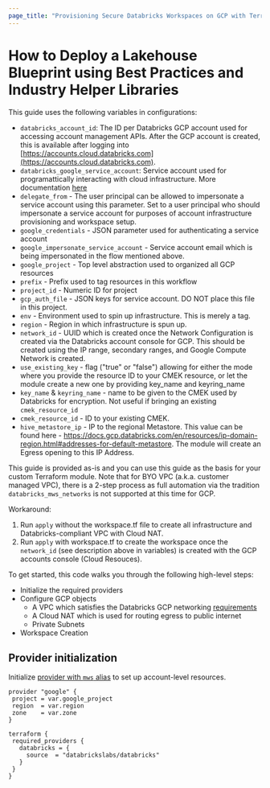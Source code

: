 ```yaml
---
page_title: "Provisioning Secure Databricks Workspaces on GCP with Terraform"
---
```


# How to Deploy a Lakehouse Blueprint using Best Practices and Industry Helper Libraries

This guide uses the following variables in configurations:

- `databricks_account_id`: The ID per Databricks GCP account used for accessing account management APIs. After the GCP account is created, this is available after logging into [https://accounts.cloud.databricks.com](https://accounts.cloud.databricks.com).
- `databricks_google_service_account`: Service account used for programattically interacting with cloud infrastructure. More documentation [here](https://cloud.google.com/iam/docs/service-accounts)
- `delegate_from` - The user principal can be allowed to impersonate a service account using this parameter. Set to a user principal who should impersonate a service account for purposes of account infrastructure provisioning and workspace setup.
- `google_credentials` - JSON parameter used for authenticating a service account
- `google_impersonate_service_account` - Service account email which is being impersonated in the flow mentioned above.
- `google_project` - Top level abstraction used to organized all GCP resources
- `prefix` - Prefix used to tag resources in this workflow
- `project_id` - Numeric ID for project
- `gcp_auth_file` - JSON keys for service account. DO NOT place this file in this project.
- `env` - Environment used to spin up infrastructure. This is merely a tag.
- `region` - Region in which infrastructure is spun up.
- `network_id` - UUID which is created once the Network Configuration is created via the Databricks account console for GCP. This should be created using the IP range, secondary ranges, and Google Compute Network is created.
- `use_existing_key` - flag ("true" or "false") allowing for either the mode where you provide the resource ID to your CMEK resource, or let the module create a new one by providing key_name and keyring_name
- `key_name` & `keyring_name` - name to be given to the CMEK used by Databricks for encryption. Not useful if bringing an existing `cmek_resource_id`
- `cmek_resource_id` - ID to your existing CMEK. 
- `hive_metastore_ip` - IP to the regional Metastore. This value can be found here - https://docs.gcp.databricks.com/en/resources/ip-domain-region.html#addresses-for-default-metastore. The module will create an Egress opening to this IP Address.

This guide is provided as-is and you can use this guide as the basis for your custom Terraform module. Note that for BYO VPC (a.k.a. customer managed VPC), there is a 2-step process as full automation via the tradition `databricks_mws_networks` is not supported at this time for GCP.

Workaround:

1. Run `apply` without the workspace.tf file to create all infrastructure and Databricks-compliant VPC with Cloud NAT.
2. Run `apply` with workspace.tf to create the workspace once the `network_id` (see description above in variables) is created with the GCP accounts console (Cloud Resouces).

To get started, this code walks you through the following high-level steps:

- Initialize the required providers
- Configure GCP objects
  - A VPC which satisfies the Databricks GCP networking [requirements](https://docs.gcp.databricks.com/administration-guide/cloud-configurations/gcp/customer-managed-vpc.html#network-requirements-1)
  - A Cloud NAT which is used for routing egress to public internet
  - Private Subnets
- Workspace Creation

## Provider initialization

Initialize [provider with `mws` alias](https://www.terraform.io/language/providers/configuration#alias-multiple-provider-configurations) to set up account-level resources.

```hcl
provider "google" {
 project = var.google_project
 region  = var.region
 zone    = var.zone
}

terraform {
 required_providers {
   databricks = {
     source  = "databrickslabs/databricks"
   }
 }
}


```
